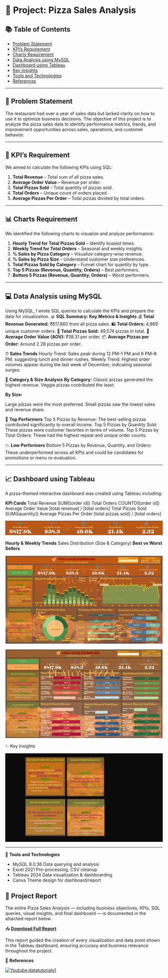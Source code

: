 
# 🍕 Project: Pizza Sales Analysis


## 📚 Table of Contents
- [Problem Statement](#problem-statement)
- [KPI’s Requirement](#kpis-requirement)
- [Charts Requirement](#charts-requirement)
- [Data Analysis using MySQL](#data-analysis-using-mysql)
- [Dashboard using Tableau](#dashboard-using-tableau)
- [Key Insights](#key-insights)
- [Tools and Technologies](#tools-and-technologies)
- [References](#references)

---

## 🧠 Problem Statement

The restaurant had over a year of sales data but lacked clarity on how to use it to optimize business decisions. The objective of this project is to analyze the pizza sales data to identify performance metrics, trends, and improvement opportunities across sales, operations, and customer behavior.

---

## 📌 KPI’s Requirement

We aimed to calculate the following KPIs using SQL:

1. **Total Revenue** – Total sum of all pizza sales.
2. **Average Order Value** – Revenue per order.
3. **Total Pizzas Sold** – Total quantity of pizzas sold.
4. **Total Orders** – Unique count of orders placed.
5. **Average Pizzas Per Order** – Total pizzas divided by total orders.

---

## 📊 Charts Requirement

We identified the following charts to visualize and analyze performance:

1. **Hourly Trend for Total Pizzas Sold** – Identify busiest times.
2. **Weekly Trend for Total Orders** – Seasonal and weekly insights.
3. **% Sales by Pizza Category** – Visualize category-wise revenue.
4. **% Sales by Pizza Size** – Understand customer size preferences.
5. **Total Pizzas Sold by Category** – Funnel chart for quantity by type.
6. **Top 5 Pizzas (Revenue, Quantity, Orders)** – Best performers.
7. **Bottom 5 Pizzas (Revenue, Quantity, Orders)** – Worst performers.

---

## 💻 Data Analysis using MySQL

Using MySQL, I wrote SQL queries to calculate the KPIs and prepare the data for visualization.
📊 **SQL Summary: Key Metrics & Insights**
💰 **Total Revenue Generated:** ₹817,860 from all pizza sales.
🛍️ **Total Orders:** 4,869 unique customer orders.
🍕 **Total Pizzas Sold:** 49,574 pizzas in total.
💸 **Average Order Value (AOV):** ₹38.31 per order.
📦 **Average Pizzas per Order:** Around 2.28 pizzas per order.

⏰ **Sales Trends**
Hourly Trend: Sales peak during 12 PM–1 PM and 6 PM–8 PM, suggesting lunch and dinner rushes.
Weekly Trend: Highest order volumes appear during the last week of December, indicating seasonal surges.

🧁 **Category & Size Analysis**
**By Category:**
Classic pizzas generated the highest revenue.
Veggie pizzas contributed the least.

**By Size:**

Large pizzas were the most preferred.
Small pizzas saw the lowest sales and revenue share.

🥇 **Top Performers**
Top 5 Pizzas by Revenue: The best-selling pizzas contributed significantly to overall income.
Top 5 Pizzas by Quantity Sold: These pizzas were customer favorites in terms of volume.
Top 5 Pizzas by Total Orders: These had the highest repeat and unique order counts.

📉 **Low Performers**
Bottom 5 Pizzas by Revenue, Quantity, and Orders:
These underperformed across all KPIs and could be candidates for promotions or menu re-evaluation.

---

## 📈 Dashboard using Tableau

A pizza-themed interactive dashboard was created using Tableau including:

**KPI Cards**
Total Revenue SUM([order id])
Total Orders COUNTD([order id])
Average Order Value [total revenue] / [total orders]
Total Pizzas Sold SUM([quantity])
Average Pizzas Per Order [total pizzas sold] / [total orders]

![](https://github.com/SREEJITA1904/PIZZA-SALES-ANALYSIS/raw/main/KPI's.png)

**Hourly & Weekly Trends**
Sales Distribution (Size & Category)
**Best vs Worst Sellers**

![](https://github.com/SREEJITA1904/PIZZA-SALES-ANALYSIS/raw/main/Slide1.PNG)

![](https://github.com/SREEJITA1904/PIZZA-SALES-ANALYSIS/raw/main/Slide2.PNG)

✨ Key Insights

![](https://github.com/SREEJITA1904/PIZZA-SALES-ANALYSIS/raw/main/Key%20Insights.png)

---
🧰 **Tools and Technologies**

- MySQL 8.0.36	Data querying and analysis
- Excel 2021	Pre-processing, CSV cleanup
- Tableau 2024	Data visualization & dashboarding
- Canva	Theme design for dashboard/report

 ## 📄 Project Report

The entire Pizza Sales Analysis — including business objectives, KPIs, SQL queries, visual insights, and final dashboard — is documented in the attached report below.

📥 **[Download Full Report](Pizza_Sales_Analysis_Report.pdf)**

This report guided the creation of every visualization and data point shown in the Tableau dashboard, ensuring accuracy and business relevance throughout the project.

🔗 **References**

[![Youtube:datatutorials1](https://img.youtube.com/vi/YOUR_VIDEO_ID/hqdefault.jpg)](https://www.youtube.com/@datatutorials1)

